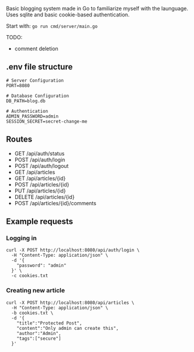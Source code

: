 Basic blogging system made in Go to familiarize myself with the launguage. Uses sqlite and basic cookie-based authentication. 

Start with:
`go run cmd/server/main.go`

TODO: 
- comment deletion

## .env file structure
```env
# Server Configuration
PORT=8080

# Database Configuration
DB_PATH=blog.db

# Authentication
ADMIN_PASSWORD=admin
SESSION_SECRET=secret-change-me
```
## Routes
- GET /api/auth/status
- POST /api/auth/login
- POST /api/auth/logout
- GET /api/articles
- GET /api/articles/{id}
- POST /api/articles/{id}
- PUT /api/articles/{id}
- DELETE /api/articles/{id}
- POST /api/articles/{id}/comments


## Example requests
### Logging in
```
curl -X POST http://localhost:8080/api/auth/login \
  -H "Content-Type: application/json" \
  -d '{
    "password": "admin"
  }' \
  -c cookies.txt
```

### Creating new article
```
curl -X POST http://localhost:8080/api/articles \
  -H "Content-Type: application/json" \
  -b cookies.txt \
  -d '{
    "title":"Protected Post",
    "content":"Only admin can create this",
    "author":"Admin",
    "tags":["secure"]
  }'
```